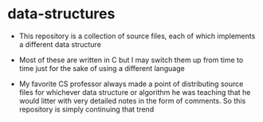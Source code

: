 # data-structures
* This repository is a collection of source files, each of which implements a different data structure

* Most of these are written in C but I may switch them up from time to time just for the sake of using a different language

* My favorite CS professor always made a point of distributing source files for whichever data structure or algorithm he was teaching that he would litter with very detailed notes in the form of comments. So this repository is simply continuing that trend
